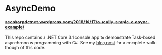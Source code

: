 # AsyncDemo

#### [seesharpdotnet.wordpress.com/2018/10/17/a-really-simple-c-async-example/](https://seesharpdotnet.wordpress.com/2018/10/17/a-really-simple-c-async-example/)

This repo contains a .NET Core 3.1 console app to demonstrate Task-based asynchronous programming with C#. See my [blog post](https://seesharpdotnet.wordpress.com/2018/10/17/a-really-simple-c-async-example/) for a complete walk-though of this code.